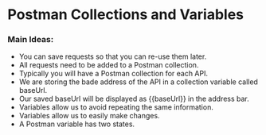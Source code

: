 # Postman Collections and Variables

### Main Ideas:

- You can save requests so that you can re-use them later.
- All requests need to be added to a Postman collection.
- Typically you will have a Postman collection for each API.
- We are storing the bade address of the API in a collection variable called baseUrl.
- Our saved baseUrl will be displayed as {{baseUrl}} in the address bar.
- Variables allow us to avoid repeating the same information.
- Variables allow us to easily make changes.
- A Postman variable has two states.